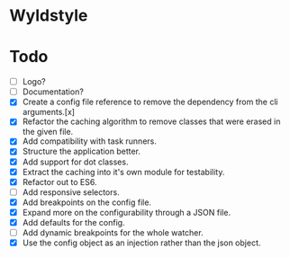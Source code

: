 # Wyldstyle

# Todo
- [ ] Logo?
- [ ] Documentation?
- [x] Create a config file reference to remove the dependency from the cli arguments.[x]
- [x] Refactor the caching algorithm to remove classes that were erased in the given file.
- [x] Add compatibility with task runners.
- [x] Structure the application better.
- [x] Add support for dot classes.
- [x] Extract the caching into it's own module for testability.
- [x] Refactor out to ES6.
- [ ] Add responsive selectors.
- [x] Add breakpoints on the config file.
- [x] Expand more on the configurability through a JSON file.
- [x] Add defaults for the config.
- [ ] Add dynamic breakpoints for the whole watcher.
- [x] Use the config object as an injection rather than the json object.
